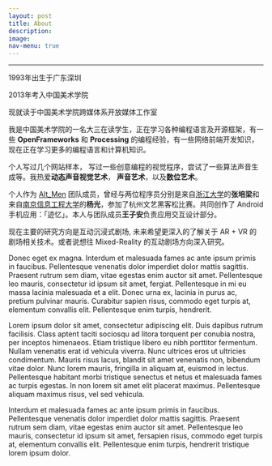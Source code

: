 ```yaml
---
layout: post
title: About
description: 
image: 
nav-menu: true
---
```


<hr>

<p>1993年出生于广东深圳</p>

<p>2013年考入中国美术学院</p>

<p>现就读于中国美术学院跨媒体系开放媒体工作室</p>

<p>我是中国美术学院的一名大三在读学生，正在学习各种编程语言及开源框架，有一些 <strong>OpenFrameworks</strong> 和 <strong>Processing</strong> 的编程经验，有一些网络前端开发知识，现在正在学习更多的编程语言和计算机知识。</p>

<p>个人写过几个网站样本， 写过一些创意编程的视觉程序，尝试了一些算法声音生成等。我热爱<strong>动态声音视觉艺术</strong>， <strong>声音艺术</strong>，以及<strong>数位艺术</strong>。</p>

<p>个人作为 <a href="http://alt-men.github.io">Alt_Men</a> 团队成员，曾经与两位程序员分别是来自<a href="http://www.zju.edu.cn/">浙江大学</a>的<strong>张培梁</strong>和来自<a href="http://en.nuist.edu.cn">南京信息工程大学</a>的<strong>杨光</strong>，参加了杭州文艺黑客松比赛。共同创作了 Android 手机应用：「迹忆」。本人与团队成员<strong>王子安</strong>负责应用交互设计部分。</p>

<p>现在主要的研究方向是互动沉浸式剧场, 未来希望更深入的了解关于 AR + VR 的剧场相关技术。或者说想往 Mixed-Reality 的互动剧场方向深入研究。</p>

Donec eget ex magna. Interdum et malesuada fames ac ante ipsum primis in faucibus. Pellentesque venenatis dolor imperdiet dolor mattis sagittis. Praesent rutrum sem diam, vitae egestas enim auctor sit amet. Pellentesque leo mauris, consectetur id ipsum sit amet, fergiat. Pellentesque in mi eu massa lacinia malesuada et a elit. Donec urna ex, lacinia in purus ac, pretium pulvinar mauris. Curabitur sapien risus, commodo eget turpis at, elementum convallis elit. Pellentesque enim turpis, hendrerit.

Lorem ipsum dolor sit amet, consectetur adipiscing elit. Duis dapibus rutrum facilisis. Class aptent taciti sociosqu ad litora torquent per conubia nostra, per inceptos himenaeos. Etiam tristique libero eu nibh porttitor fermentum. Nullam venenatis erat id vehicula viverra. Nunc ultrices eros ut ultricies condimentum. Mauris risus lacus, blandit sit amet venenatis non, bibendum vitae dolor. Nunc lorem mauris, fringilla in aliquam at, euismod in lectus. Pellentesque habitant morbi tristique senectus et netus et malesuada fames ac turpis egestas. In non lorem sit amet elit placerat maximus. Pellentesque aliquam maximus risus, vel sed vehicula.

Interdum et malesuada fames ac ante ipsum primis in faucibus. Pellentesque venenatis dolor imperdiet dolor mattis sagittis. Praesent rutrum sem diam, vitae egestas enim auctor sit amet. Pellentesque leo mauris, consectetur id ipsum sit amet, fersapien risus, commodo eget turpis at, elementum convallis elit. Pellentesque enim turpis, hendrerit tristique lorem ipsum dolor.
